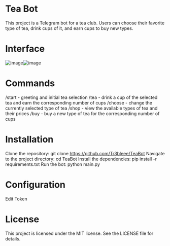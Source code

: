 # Tea Bot
This project is a Telegram bot for a tea club. Users can choose their favorite type of tea, drink cups of it, and earn cups to buy new types.

# Interface
![image](https://user-images.githubusercontent.com/69369034/224152508-c2c3a4e0-7e22-497c-9a19-ef3e631e589f.png)![image](https://user-images.githubusercontent.com/69369034/224152515-47923292-d7a1-4177-9b03-36b873e94eea.png)




# Commands
/start - greeting and initial tea selection
/tea - drink a cup of the selected tea and earn the corresponding number of cups
/choose - change the currently selected type of tea
/shop - view the available types of tea and their prices
/buy - buy a new type of tea for the corresponding number of cups
# Installation
Clone the repository: git clone https://github.com/Tr3bleee/TeaBot
Navigate to the project directory: cd TeaBot
Install the dependencies: pip install -r requirements.txt
Run the bot: python main.py
# Configuration
Edit Token

# License
This project is licensed under the MIT license. See the LICENSE file for details.

